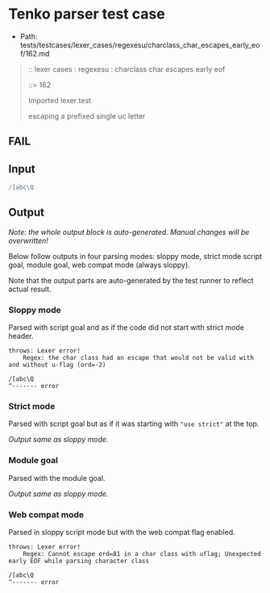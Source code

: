 # Tenko parser test case

- Path: tests/testcases/lexer_cases/regexesu/charclass_char_escapes_early_eof/162.md

> :: lexer cases : regexesu : charclass char escapes early eof
>
> ::> 162
>
> Imported lexer test
>
> escaping a prefixed single uc letter

## FAIL

## Input

`````js
/[abc\Q
`````

## Output

_Note: the whole output block is auto-generated. Manual changes will be overwritten!_

Below follow outputs in four parsing modes: sloppy mode, strict mode script goal, module goal, web compat mode (always sloppy).

Note that the output parts are auto-generated by the test runner to reflect actual result.

### Sloppy mode

Parsed with script goal and as if the code did not start with strict mode header.

`````
throws: Lexer error!
    Regex: the char class had an escape that would not be valid with and without u-flag (ord=-2)

/[abc\Q
^------- error
`````

### Strict mode

Parsed with script goal but as if it was starting with `"use strict"` at the top.

_Output same as sloppy mode._

### Module goal

Parsed with the module goal.

_Output same as sloppy mode._

### Web compat mode

Parsed in sloppy script mode but with the web compat flag enabled.

`````
throws: Lexer error!
    Regex: Cannot escape ord=81 in a char class with uflag; Unexpected early EOF while parsing character class

/[abc\Q
^------- error
`````

